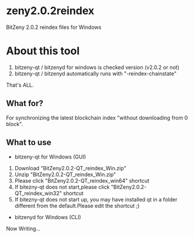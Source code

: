 # zeny2.0.2reindex

BitZeny 2.0.2 reindex files for Windows


# About this tool

1. bitzeny-qt / bitzenyd for windows is checked version (v2.0.2 or not)
1. bitzeny-qt / bitzenyd automatically runs with "-reindex-chainstate"

That's ALL.

## What for?

For synchronizing the latest blockchain index "without downloading from 0 block".

## What to use

* bitzeny-qt for Windows (GUI)

1. Download "BitZeny2.0.2-QT_reindex_Win.zip"
1. Unzip "BitZeny2.0.2-QT_reindex_Win.zip"
1. Please click "BitZeny2.0.2-QT_reindex_win64" shortcut 
1. If bitezny-qt does not start,please click "BitZeny2.0.2-QT_reindex_win32" shortcut 
1. If bitezny-qt does not start up, you may have installed qt in a folder different from the default.Please edit the shortcut ;)

* bitzenyd for Windows (CLI)

Now Writing...
